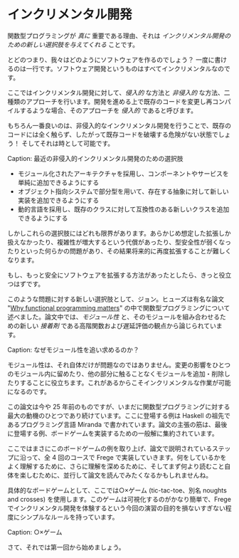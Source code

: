 # インクリメンタル開発

関数型プログラミングが _真に_ 重要である理由、それは _インクリメンタル開発のための新しい選択肢を与えてくれる_ ことです。

とどのつまり、我々はどのようにソフトウェアを作るのでしょう？ 一度に書けるのは一行です。ソフトウェア開発というものはすべてインクリメンタルなのです。

ここではインクリメンタル開発に対して、_侵入的_ な方法と _非侵入的_ な方法、二種類のアプローチを行います。開発を進める上で既存のコードを変更し再コンパイルするような場合、そのアプローチを _侵入的_ であると呼びます。

もちろん一番良いのは、非侵入的なインクリメンタル開発を行うことで、既存のコードには全く触らず、したがって既存コードを破壊する危険がない状態でしょう！ そしてそれは時として可能です。

Caption: 最近の非侵入的インクリメンタル開発のための選択肢

* モジュール化されたアーキテクチャを採用し、コンポーネントやサービスを単純に追加できるようにする
* オブジェクト指向システムで部分型を用いて、存在する抽象に対して新しい実装を追加できるようにする
* 動的言語を採用し、既存のクラスに対して互換性のある新しいクラスを追加できるようにする

しかしこれらの選択肢にはどれも限界があります。あらかじめ想定した拡張しか扱えなかったり、複雑性が増大するという代償があったり、型安全性が弱くなったりといった何らかの問題があり、その結果将来的に再度拡張することが難しくなります。

もし、もっと安全にソフトウェアを拡張する方法があったとしたら、きっと役立つはずです。

このような問題に対する新しい選択肢として、ジョン。ヒューズは有名な論文 "[Why functional programming matters](http://www.cs.kent.ac.uk/people/staff/dat/miranda/whyfp90.pdf)" の中で関数型プログラミングについて述べました。論文中では、_モジュール性_ と、そのモジュールを組み合わせるための新しい _接着剤_ である高階関数および遅延評価の観点から論じられています。

Caption: なぜモジュール性を追い求めるのか？

モジュール性は、それ自体だけが問題なのではありません。変更の影響をひとつのモジュール内に留めたり、他の部分に触ることなくモジュールを追加・削除したりすることに役立ちます。これがあるからこそインクリメンタルな作業が可能になるのです。

この論文は今や 25 年前のものですが、いまだに関数型プログラミングに対する最大の動機のひとつであり続けています。ここに登場する例は Haskell の祖先であるプログラミング言語 Miranda で書かれています。論文の主張の筋は、最後に登場する例、ボードゲームを実装するための一般解に集約されています。

ここではまさにこのボードゲームの例を取り上げ、論文で説明されているステップに沿って、全 4 回のコースで Frege で実装していきます。何をしているかをよく理解するために、さらに理解を深めるために、そしてまず何より読むこと自体を楽しむために、並行して論文を読んでみたくなるかもしれませんね。

具体的なボードゲームとして、ここでは○×ゲーム (tic-tac-toe、別名 noughts and crosses) を使用します。このゲームは可視化するのがかなり簡単で、Frege でインクリメンタル開発を体験するという今回の演習の目的を損ないすぎない程度にシンプルなルールを持っています。

Caption: ○×ゲーム

さて、それでは第一回から始めましょう。
